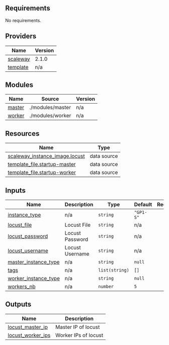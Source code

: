## Requirements

No requirements.

## Providers

| Name | Version |
|------|---------|
| <a name="provider_scaleway"></a> [scaleway](#provider\_scaleway) | 2.1.0 |
| <a name="provider_template"></a> [template](#provider\_template) | n/a |

## Modules

| Name | Source | Version |
|------|--------|---------|
| <a name="module_master"></a> [master](#module\_master) | ./modules/master | n/a |
| <a name="module_worker"></a> [worker](#module\_worker) | ./modules/worker | n/a |

## Resources

| Name | Type |
|------|------|
| [scaleway_instance_image.locust](https://registry.terraform.io/providers/scaleway/scaleway/latest/docs/data-sources/instance_image) | data source |
| [template_file.startup-master](https://registry.terraform.io/providers/hashicorp/template/latest/docs/data-sources/file) | data source |
| [template_file.startup-worker](https://registry.terraform.io/providers/hashicorp/template/latest/docs/data-sources/file) | data source |

## Inputs

| Name | Description | Type | Default | Required |
|------|-------------|------|---------|:--------:|
| <a name="input_instance_type"></a> [instance\_type](#input\_instance\_type) | n/a | `string` | `"GP1-S"` | no |
| <a name="input_locust_file"></a> [locust\_file](#input\_locust\_file) | Locust File | `string` | n/a | yes |
| <a name="input_locust_password"></a> [locust\_password](#input\_locust\_password) | Locust Password | `string` | n/a | yes |
| <a name="input_locust_username"></a> [locust\_username](#input\_locust\_username) | Locust Username | `string` | n/a | yes |
| <a name="input_master_instance_type"></a> [master\_instance\_type](#input\_master\_instance\_type) | n/a | `string` | `null` | no |
| <a name="input_tags"></a> [tags](#input\_tags) | n/a | `list(string)` | `[]` | no |
| <a name="input_worker_instance_type"></a> [worker\_instance\_type](#input\_worker\_instance\_type) | n/a | `string` | `null` | no |
| <a name="input_workers_nb"></a> [workers\_nb](#input\_workers\_nb) | n/a | `number` | `5` | no |

## Outputs

| Name | Description |
|------|-------------|
| <a name="output_locust_master_ip"></a> [locust\_master\_ip](#output\_locust\_master\_ip) | Master IP of locust |
| <a name="output_locust_worker_ips"></a> [locust\_worker\_ips](#output\_locust\_worker\_ips) | Worker IPs of locust |
